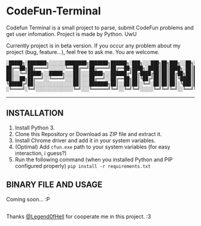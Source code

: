 # CodeFun-Terminal

Codefun Terminal is a small project to parse, submit CodeFun problems and get user infomation.
Project is made by Python. UwU

Currently project is in beta version. If you occur any problem about my project (bug, feature...), feel free to ask me. You are welcome.

```
░█████╗░███████╗░░░░░░████████╗███████╗██████╗░███╗░░░███╗██╗███╗░░██╗░█████╗░██╗░░░░░
██╔══██╗██╔════╝░░░░░░╚══██╔══╝██╔════╝██╔══██╗████╗░████║██║████╗░██║██╔══██╗██║░░░░░
██║░░╚═╝█████╗░░█████╗░░░██║░░░█████╗░░██████╔╝██╔████╔██║██║██╔██╗██║███████║██║░░░░░
██║░░██╗██╔══╝░░╚════╝░░░██║░░░██╔══╝░░██╔══██╗██║╚██╔╝██║██║██║╚████║██╔══██║██║░░░░░
╚█████╔╝██║░░░░░░░░░░░░░░██║░░░███████╗██║░░██║██║░╚═╝░██║██║██║░╚███║██║░░██║███████╗
░╚════╝░╚═╝░░░░░░░░░░░░░░╚═╝░░░╚══════╝╚═╝░░╚═╝╚═╝░░░░░╚═╝╚═╝╚═╝░░╚══╝╚═╝░░╚═╝╚══════╝
```

***

## INSTALLATION

1. Install Python 3.
2. Clone this Repository or Download as ZIP file and extract it.
3. Install Chrome driver and add it in your system variables.
4. (Optimal) Add `cfun.exe` path to your system variables (for easy interaction, i guess?)
5. Run the following command (when you installed Python and PIP configured properly)
`pip install -r requirements.txt`

## BINARY FILE AND USAGE

Coming soon... :P

##

Thanks [@Legend0fHell](https://github.com/Legend0fHell) for cooperate me in this project. :3
